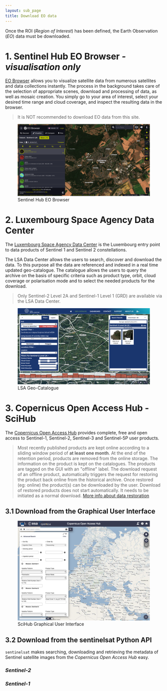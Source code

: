 ```yaml
---
layout: sub_page
title: Download EO data
---
```


Once the ROI (*Region of Interest*) has been defined, the Earth Observation (*EO*) data must be downloaded. 


# 1. Sentinel Hub EO Browser *- visualisation only*

[EO Browser](https://www.sentinel-hub.com/explore/eobrowser/) allows you to visualize satellite data from numerous satellites and data collections instantly. The process in the background takes care of the selection of appropriate scenes, download and processing of data, as well as mosaic creation. You simply go to your area of interest, select your desired time range and cloud coverage, and inspect the resulting data in the browser.

> <i class="fas fa-exclamation-triangle"></i> It is NOT recommended to download EO data from this site.

<figure class="image">
  <img src="../figures/eo_browser.png" alt="LSA Geo-Catalog" width="800">
  <figcaption>Sentinel Hub EO Browser</figcaption>
</figure>



# 2. Luxembourg Space Agency Data Center

The [Luxembourg Space Agency Data Center](https://collgs.lu)  is the Luxembourg entry point to data products of Sentinel 1 and Sentinel 2 constellations.

The LSA Data Center allows the users to search, discover and download the data. To this purpose all the data are referenced and indexed in a real time updated geo-catalogue. The catalogue allows the users to query the archive on the basis of specific criteria such as product type, orbit, cloud coverage or polarisation mode and to select the needed products for the download.

> <i class="fas fa-exclamation-triangle"></i> Only Sentinel-2 Level 2A and Sentinel-1 Level 1 (GRD) are available via the LSA Data Center. 

<figure class="image">
  <img src="../figures/lsa_geoportail.png" alt="LSA Geo-Catalog" width="800">
  <figcaption>LSA Geo-Catalogue</figcaption>
</figure>

# 3. Copernicus Open Access Hub - SciHub

The [Copernicus Open Access Hub](https://scihub.copernicus.eu) provides complete, free and open access to Sentinel-1, Sentinel-2, Sentinel-3 and Sentinel-5P user products.

> <i class="fas fa-exclamation-triangle"></i> Most recently published products are kept online according to a sliding window period of **at least one month**. At the end of the retention period, products are removed from the online storage. The information on the product is kept on the catalogues. The products are tagged on the GUI with an "offline" label. The download request of an offline product, automatically triggers the request for restoring the product back online from the historical archive. Once restored (eg: online) the product(s) can be downloaded by the user. Download of restored products does not start automatically. It needs to be initiated as a normal download. [More info about data restoration](https://scihub.copernicus.eu/userguide/DataRestoration)


## 3.1 Download from the Graphical User Interface


<figure class="image">
  <img src="../figures/scihub_ui.png" alt="SciHub Graphical User Interface" width="800">
  <figcaption>SciHub Graphical User Interface</figcaption>
</figure>


## 3.2 Download from the sentinelsat Python API

`sentinelsat` makes searching, downloading and retrieving the metadata of Sentinel satellite images from the *Copernicus Open Access Hub* easy.

### *Sentinel-2*

<a href="https://nicolasdeffense.github.io/eo-toolbox/notebooks/2_EO_data_download/S2_data_download.html"> <i class="fas fa-eye fa-lg"></i></a>
<a href="https://nicolasdeffense.github.io/eo-toolbox/notebooks/2_EO_data_download/S2_data_download.ipynb"> <i class="fas fa-download fa-lg"></i></a>

### *Sentinel-1*

<a href="https://nicolasdeffense.github.io/eo-toolbox/notebooks/2_EO_data_download/S1_data_download.html"> <i class="fas fa-eye fa-lg"></i></a>
<a href="https://nicolasdeffense.github.io/eo-toolbox/notebooks/2_EO_data_download/S1_data_download.ipynb"> <i class="fas fa-download fa-lg"></i></a>
